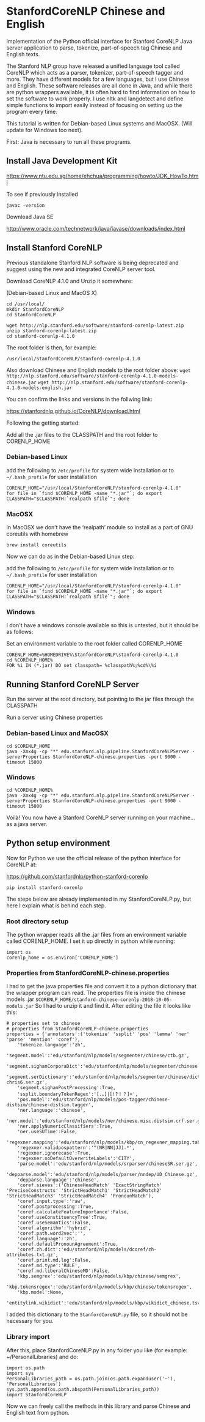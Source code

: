 # StanfordCoreNLP Chinese and English

Implementation of the Python official interface for Stanford CoreNLP Java server application to parse, tokenize, part-of-speech tag Chinese and English texts.

The Stanford NLP group have released a unified language tool called CoreNLP which acts as a parser, tokenizer, part-of-speech tagger and more. They have different models for a few languages, but I use Chinese and English. These software releases are all done in Java, and while there are python wrappers available, it is often hard to find information on how to set the software to work properly. I use nltk and langdetect and define simple functions to import easily instead of focusing on setting up the program every time.

This tutorial is written for Debian-based Linux systems and MacOSX. (Will update for Windows too next).

First: Java is necessary to run all these programs.

## Install Java Development Kit

https://www.ntu.edu.sg/home/ehchua/programming/howto/JDK_HowTo.html 

To see if previously installed

`javac -version`

Download Java SE

http://www.oracle.com/technetwork/java/javase/downloads/index.html


## Install Stanford CoreNLP

Previous standalone Stanford NLP software is being deprecated and suggest using the new and integrated CoreNLP server tool.

Download CoreNLP 4.1.0 and Unzip it somewhere:

(Debian-based Linux and MacOS X)
```
cd /usr/local/
mkdir StanfordCoreNLP
cd StanfordCoreNLP

wget http://nlp.stanford.edu/software/stanford-corenlp-latest.zip
unzip stanford-corenlp-latest.zip
cd stanford-corenlp-4.1.0
```

The root folder is then, for example:

`/usr/local/StanfordCoreNLP/stanford-corenlp-4.1.0`

Also download Chinese and English models to the root folder above:
`wget http://nlp.stanford.edu/software/stanford-corenlp-4.1.0-models-chinese.jar`
`wget http://nlp.stanford.edu/software/stanford-corenlp-4.1.0-models-english.jar`

You can confirm the links and versions in the follwing link:

https://stanfordnlp.github.io/CoreNLP/download.html 

Following the getting started:

Add all the .jar files to the CLASSPATH and the root folder to CORENLP_HOME

### Debian-based Linux

add the following to `/etc/profile` for system wide installation or to `~/.bash_profile` for user installation

```
CORENLP_HOME="/usr/local/StanfordCoreNLP/stanford-corenlp-4.1.0"
for file in `find $CORENLP_HOME -name "*.jar"`; do export
CLASSPATH="$CLASSPATH:`realpath $file`"; done
```

### MacOSX
In MacOSX we don’t have the ‘realpath’ module so install as a part of GNU coreutils with homebrew

`brew install coreutils`

Now we can do as in the Debian-based Linux step:

add the following to `/etc/profile` for system wide installation or to `~/.bash_profile` for user installation

```
CORENLP_HOME="/usr/local/StanfordCoreNLP/stanford-corenlp-4.1.0"
for file in `find $CORENLP_HOME -name "*.jar"`; do export
CLASSPATH="$CLASSPATH:`realpath $file`"; done
```
### Windows

I don't have a windows console available so this is untested, but it should be as follows:

Set an environment variable to the root folder called CORENLP_HOME

```
CORENLP_HOME=%HOMEDRIVE%\StanfordCoreNLP\stanford-corenlp-4.1.0
cd %CORENLP_HOME%
FOR %i IN (*.jar) DO set classpath= %classpath%;%cd%\%i
```

## Running Stanford CoreNLP Server

Run the server at the root directory, but pointing to the jar files through the CLASSPATH

Run a server using Chinese properties

### Debian-based Linux and MacOSX

```
cd $CORENLP_HOME
java -Xmx4g -cp "*" edu.stanford.nlp.pipeline.StanfordCoreNLPServer -serverProperties StanfordCoreNLP-chinese.properties -port 9000 -timeout 15000
```

### Windows

```
cd %CORENLP_HOME%
java -Xmx4g -cp "*" edu.stanford.nlp.pipeline.StanfordCoreNLPServer -serverProperties StanfordCoreNLP-chinese.properties -port 9000 -timeout 15000
```

Voilà! You now have a Stanford CoreNLP server running on your machine... as a java server.

## Python setup environment

Now for Python we use the official release of the python interface for CoreNLP at:

https://github.com/stanfordnlp/python-stanford-corenlp


```
pip install stanford-corenlp
```

The steps below are already implemented in my StanfordCoreNLP.py, but here I explain what is behind each step.

### Root directory setup

The python wrapper reads all the .jar files from an environment variable called CORENLP_HOME.
I set it up directly in python while running:

```
import os
corenlp_home = os.environ['CORENLP_HOME']
```

### Properties from StanfordCoreNLP-chinese.properties

I had to get the java properties file and convert it to a python dictionary that the wrapper program can read.
The properties file is inside the chinese models .jar `$CORENLP_HOME/stanford-chinese-corenlp-2018-10-05-models.jar`
So I had to unzip it and find it.
After editing the file it looks like this:

```
# properties set to chinese
# properties from StanfordCoreNLP-chinese.properties
properties = {'annotators':('tokenize' 'ssplit' 'pos' 'lemma' 'ner' 'parse' 'mention' 'coref'),
    'tokenize.language':'zh',
    'segment.model':'edu/stanford/nlp/models/segmenter/chinese/ctb.gz',
    'segment.sighanCorporaDict':'edu/stanford/nlp/models/segmenter/chinese',
    'segment.serDictionary':'edu/stanford/nlp/models/segmenter/chinese/dict-chris6.ser.gz',
    'segment.sighanPostProcessing':True,
    'ssplit.boundaryTokenRegex':'[.。]|[!?！？]+',
    'pos.model':'edu/stanford/nlp/models/pos-tagger/chinese-distsim/chinese-distsim.tagger',
    'ner.language':'chinese',
    'ner.model':'edu/stanford/nlp/models/ner/chinese.misc.distsim.crf.ser.gz',
    'ner.applyNumericClassifiers':True,
    'ner.useSUTime':False,
    'regexner.mapping':'edu/stanford/nlp/models/kbp/cn_regexner_mapping.tab',
    'regexner.validpospattern':'^(NR|NN|JJ).*',
    'regexner.ignorecase':True,
    'regexner.noDefaultOverwriteLabels':'CITY',
    'parse.model':'edu/stanford/nlp/models/srparser/chineseSR.ser.gz',
    'depparse.model':'edu/stanford/nlp/models/parser/nndep/UD_Chinese.gz',
    'depparse.language':'chinese',
    'coref.sieves':('ChineseHeadMatch' 'ExactStringMatch' 'PreciseConstructs' 'StrictHeadMatch1' 'StrictHeadMatch2' 'StrictHeadMatch3' 'StrictHeadMatch4' 'PronounMatch'),
    'coref.input.type':'raw',
    'coref.postprocessing':True,
    'coref.calculateFeatureImportance':False,
    'coref.useConstituencyTree':True,
    'coref.useSemantics':False,
    'coref.algorithm':'hybrid',
    'coref.path.word2vec':'',
    'coref.language':'zh',
    'coref.defaultPronounAgreement':True,
    'coref.zh.dict':'edu/stanford/nlp/models/dcoref/zh-attributes.txt.gz',
    'coref.print.md.log':False,
    'coref.md.type':'RULE',
    'coref.md.liberalChineseMD':False,
    'kbp.semgrex':'edu/stanford/nlp/models/kbp/chinese/semgrex',
    'kbp.tokensregex':'edu/stanford/nlp/models/kbp/chinese/tokensregex',
    'kbp.model':None,
    'entitylink.wikidict':'edu/stanford/nlp/models/kbp/wikidict_chinese.tsv.gz'}
```

I added this dictionary to the `StanfordCoreNLP.py` file, so it should not be necessary for you.

### Library import 

After this, place StanfordCoreNLP.py in any folder you like (for example: ~/PersonalLibraries) and do:

```
import os.path
import sys
PersonalLibraries_path = os.path.join(os.path.expanduser('~'), 'PersonalLibraries')
sys.path.append(os.path.abspath(PersonalLibraries_path))
import StanfordCoreNLP
```

Now we can freely call the methods in this library and parse Chinese and English text from python.
